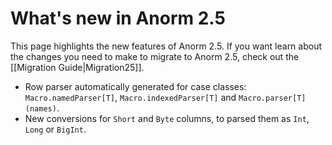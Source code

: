 # What's new in Anorm 2.5

This page highlights the new features of Anorm 2.5. If you want learn about the changes you need to make to migrate to Anorm 2.5, check out the [[Migration Guide|Migration25]].

- Row parser automatically generated for case classes: `Macro.namedParser[T]`, `Macro.indexedParser[T]` and `Macro.parser[T](names)`.
- New conversions for `Short` and `Byte` columns, to parsed them as `Int`, `Long` or `BigInt`.